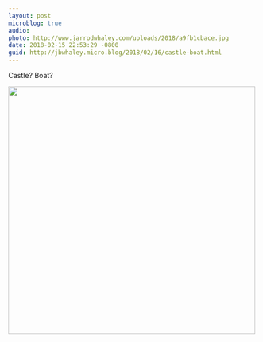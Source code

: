 ```yaml
---
layout: post
microblog: true
audio: 
photo: http://www.jarrodwhaley.com/uploads/2018/a9fb1cbace.jpg
date: 2018-02-15 22:53:29 -0800
guid: http://jbwhaley.micro.blog/2018/02/16/castle-boat.html
---
```

Castle? Boat?

<img src="http://www.jarrodwhaley.com/uploads/2018/a9fb1cbace.jpg" width="497" height="497" />

